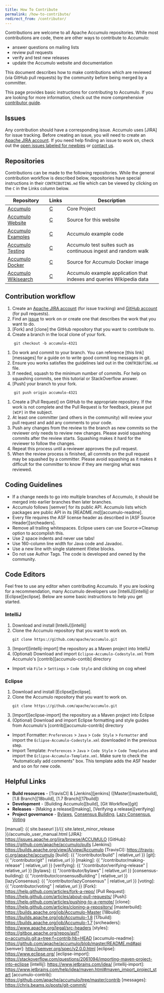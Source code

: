 ```yaml
---
title: How To Contribute
permalink: /how-to-contribute/
redirect_from: /contributor/
---
```


Contributions are welcome to all Apache Accumulo repositories. While most contributions are code,
there are other ways to contribute to Accumulo:

* answer questions on mailing lists
* review pull requests
* verify and test new releases
* update the Accumulo website and documentation

This document describes how to make contributions which are reviewed (via GitHub pull requests) by
the community before being merged by a committer.

This page provides basic instructions for contributing to Accumulo.  If you are looking for more information, check out the more comprehensive [contributor guide](/contributors-guide/).

## Issues

Any contribution should have a corresponding issue. Accumulo uses [JIRA] for issue tracking. Before creating an issue,
you will need to create an [Apache JIRA account][jira-signup]. If you need help finding an issue to work on, check out
the [open issues labeled for newbies][newbie-issues] or [contact us][contact].

## Repositories

Contributions can be made to the following repositories. While the general contribution workflow is
described below, repositories have special instructions in their `CONTRIBUTING.md` file which can be
viewed by clicking on the `C` in the Links column below.

| Repository                      | Links    | Description
| ------------------------------- | -------- | -----------
| [Accumulo][a]                   | [C][ac]  | Core Project
| [Accumulo Website][w]           | [C][wc]  | Source for this website
| [Accumulo Examples][e]          | [C][ec]  | Accumulo example code
| [Accumulo Testing][t]           | [C][tc]  | Accumulo test suites such as continuous ingest and random walk
| [Accumulo Docker][d]            | [C][dc]  | Source for Accumulo Docker image
| [Accumulo Wikisearch][s]        | [C][sc]  | Accumulo example application that indexes and queries Wikipedia data

## Contribution workflow

1. Create an [Apache JIRA account][jira-signup] (for issue tracking) and [GitHub account][github-join] (for pull requests).
1. Find an [issue][newbie-issues] to work on or create one that describes the work that you want to do.
1. [Fork] and [clone] the GitHub repository that you want to contribute to.
1. Create a branch in the local clone of your fork.
```    
    git checkout -b accumulo-4321
```    
1. Do work and commit to your branch. You can reference [this link][messages] for a guide on 
to write good commit log messages in git.
1. Ensure you works satisfies the guidelines laid out in the `CONTRIBUTING.md` file.
1. If needed, squash to the minimum number of commits. For help on squashing commits, see this tutorial or StackOverflow answer.
1. [Push] your branch to your fork.
```
    git push origin accumulo-4321
```
1. Create a [Pull Request] on GitHub to the appropriate repository. If the work is not complete and the Pull Request is for feedback, please put `[WIP]` in the subject.
1. At least one committer (and others in the community) will review your pull request and add any comments to your code.
1. Push any changes from the review to the branch as new commits so the reviewer only needs to review new changes. Please avoid squashing commits after the review starts. Squashing makes it hard for the reviewer to follow the changes.
1. Repeat this process until a reviewer approves the pull request.
1. When the review process is finished, all commits on the pull request may be squashed by a committer. Please avoid squashing as it makes it difficult for the committer to know if they are merging what was reviewed.

## Coding Guidelines

* If a change needs to go into multiple branches of Accumulo, it should be merged into earlier branches then later branches. 
* Accumulo follows [semver] for its public API. Accumulo lists which packages are public API in its [README.md][accumulo-readme]. 
* Every file requires the ASF license header as described in [ASF Source Header][srcheaders].
* Remove all trailing whitespaces. Eclipse users can use Source&rarr;Cleanup option to accomplish this.
* Use 2 space indents and never use tabs!
* Use 160-column line width for Java code and Javadoc.
* Use a new line with single statement if/else blocks.
* Do not use Author Tags. The code is developed and owned by the community.

## Code Editors

Feel free to use any editor when contributing Accumulo. If you are looking for a recommendation, many Accumulo
developers use [IntelliJ][intellij] or [Eclipse][eclipse]. Below are some basic instructions to help you get started.

### IntelliJ

1. Download and install [IntelliJ][intellij]
1. Clone the Accumulo repository that you want to work on.
   ```shell
   git clone https://github.com/apache/accumulo.git
   ```
1. [Import][intellij-import] the repository as a Maven project into IntelliJ
1. (Optional) Download and import `Eclipse-Accumulo-Codestyle.xml` from Accumulo's [contrib][accumulo-contib] directory
  * Import via `File` > `Settings` > `Code Style` and clicking on cog wheel

### Eclipse

1. Download and install [Eclipse][eclipse].
1. Clone the Accumulo repository that you want to work on.
   ```shell
   git clone https://github.com/apache/accumulo.git
   ```
1. [Import][eclipse-import] the repository as a Maven project into Eclipse
1. (Optional) Download and import Eclipse formatting and style guides from Accumulo's [contrib][accumulo-contrib] directory
  * Import Formatter: `Preferences` > `Java` > `Code Style` > `Formatter` and import the `Eclipse-Accumulo-Codestyle.xml` downloaded in the previous step. 
  * Import Template: `Preferences` > `Java` > `Code Style` > `Code Templates` and import the `Eclipse-Accumulo-Template.xml`. Make sure to check the "Automatically add comments" box. This template adds the ASF header and so on for new code.

## Helpful Links

* **Build resources** - [TravisCI] & [Jenkins][jenkins] ([Master][masterbuild], [1.8 Branch][18build], [1.7 Branch][17build])
* **Development** - [Building Accumulo][build], [Git Workflow][git]
* **Releases** - [Making a release][making], [Verifying a release][verifying]
* **Project governance** - [Bylaws](/contributor/bylaws), [Consensus Building](/contributor/consensusBuilding), [Lazy Consensus](/contributor/lazyConsensus), [Voting](/contributor/voting)

[newbie-issues]: https://s.apache.org/newbie_accumulo_tickets
[contact]: /contact-us/
[a]: https://github.com/apache/accumulo
[ac]: https://github.com/apache/accumulo/blob/master/CONTRIBUTING.md
[w]: https://github.com/apache/accumulo-website
[wc]: https://github.com/apache/accumulo-website/blob/master/CONTRIBUTING.md
[e]: https://github.com/apache/accumulo-examples
[ec]: https://github.com/apache/accumulo-examples/blob/master/CONTRIBUTING.md
[t]: https://github.com/apache/accumulo-testing
[tc]: https://github.com/apache/accumulo-testing/blob/master/CONTRIBUTING.md
[d]: https://github.com/apache/accumulo-docker
[dc]: https://github.com/apache/accumulo-docker/blob/master/CONTRIBUTING.md
[s]: https://github.com/apache/accumulo-wikisearch
[sc]: https://github.com/apache/accumulo-wikisearch/blob/master/CONTRIBUTING.md
[jira-signup]: https://issues.apache.org/jira/secure/Signup!default.jspa
[github-join]: https://github.com/join
[manual]: {{ site.baseurl }}/{{ site.latest_minor_release }}/accumulo_user_manual.html
[JIRA]: https://issues.apache.org/jira/browse/ACCUMULO
[GitHub]: https://github.com/apache/accumulo/pulls
[Jenkins]: https://builds.apache.org/view/A/view/Accumulo
[TravisCI]: https://travis-ci.org/apache/accumulo
[build]: {{ "/contributor/build" | relative_url }}
[git]: {{ "/contributor/git" | relative_url }}
[making]: {{ "/contributor/making-release" | relative_url }}
[verifying]: {{ "/contributor/verifying-release" | relative_url }}
[bylaws]: {{ "/contributor/bylaws" | relative_url }}
[consensus-building]: {{ "/contributor/consensusBuilding" | relative_url }}
[lazyConsensus]: {{ "/contributor/lazyConsensus" | relative_url }}
[voting]: {{ "/contributor/voting" | relative_url }}
[Fork]: https://help.github.com/articles/fork-a-repo/
[Pull Request]: https://help.github.com/articles/about-pull-requests/
[Push]: https://help.github.com/articles/pushing-to-a-remote/
[clone]: https://help.github.com/articles/cloning-a-repository/
[masterbuild]: https://builds.apache.org/job/Accumulo-Master
[18build]: https://builds.apache.org/job/Accumulo-1.8
[17build]: https://builds.apache.org/job/Accumulo-1.7
[srcheaders]: https://www.apache.org/legal/src-headers
[styles]: https://gitbox.apache.org/repos/asf?p=accumulo.git;a=tree;f=contrib;hb=HEAD
[accumulo-readme]: https://github.com/apache/accumulo/blob/master/README.md#api
[semver]: http://semver.org/spec/v2.0.0.html
[eclipse]: https://www.eclipse.org/
[eclipse-import]: https://stackoverflow.com/questions/2061094/importing-maven-project-into-eclipse
[intellij]: https://www.jetbrains.com/idea/
[intellij-import]: https://www.jetbrains.com/help/idea/maven.html#maven_import_project_start
[accumulo-contrib]: https://github.com/apache/accumulo/tree/master/contrib
[messages]: https://chris.beams.io/posts/git-commit/
